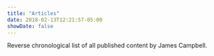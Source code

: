 ```yaml
---
title: "Articles"
date: 2018-02-13T12:21:57-05:00
showDate: false
---
```


Reverse chronological list of all published content by James Campbell.
